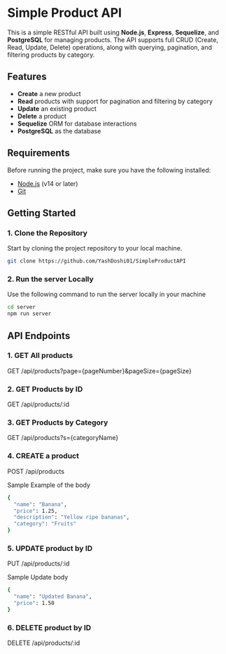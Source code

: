 # Simple Product API

This is a simple RESTful API built using **Node.js**, **Express**, **Sequelize**, and **PostgreSQL** for managing products. The API supports full CRUD (Create, Read, Update, Delete) operations, along with querying, pagination, and filtering products by category.

## Features
- **Create** a new product
- **Read** products with support for pagination and filtering by category
- **Update** an existing product
- **Delete** a product
- **Sequelize** ORM for database interactions
- **PostgreSQL** as the database

## Requirements
Before running the project, make sure you have the following installed:
- [Node.js](https://nodejs.org/en/download/) (v14 or later)
- [Git](https://git-scm.com/)

## Getting Started

### 1. Clone the Repository
Start by cloning the project repository to your local machine.
```bash
git clone https://github.com/YashDoshi01/SimpleProductAPI

```
### 2. Run the server Locally
Use the following command to run the server locally in your machine
```bash
cd server
npm run server
```

## API Endpoints

### 1. GET All products
GET /api/products?page={pageNumber}&pageSize={pageSize}

### 2. GET Products by ID
GET /api/products/:id

### 3. GET Products by Category
GET /api/products?s={categoryName}

### 4. CREATE a product
POST /api/products

Sample Example of the body
```bash
{
  "name": "Banana",
  "price": 1.25,
  "description": "Yellow ripe bananas",
  "category": "Fruits"
}
```
### 5. UPDATE product by ID
PUT /api/products/:id

Sample Update body
```bash
{
  "name": "Updated Banana",
  "price": 1.50
}
```
### 6. DELETE product by ID
DELETE /api/products/:id

